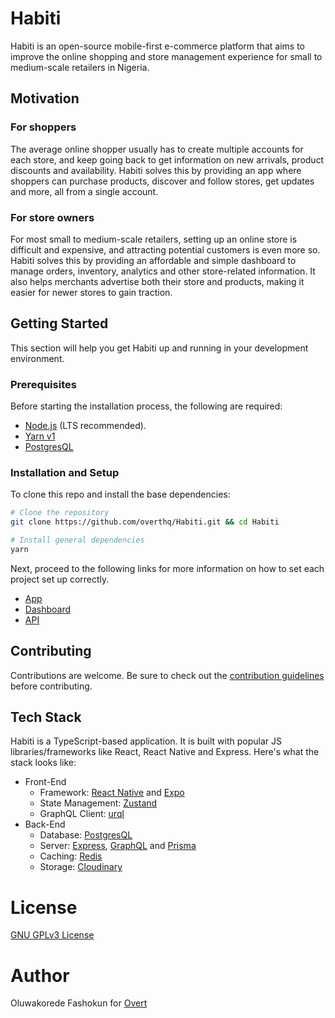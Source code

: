 # Habiti

Habiti is an open-source mobile-first e-commerce platform that aims to improve the online shopping and store management experience for small to medium-scale retailers in Nigeria.

## Motivation

### For shoppers

The average online shopper usually has to create multiple accounts for each store, and keep going back to get information on new arrivals, product discounts and availability. Habiti solves this by providing an app where shoppers can purchase products, discover and follow stores, get updates and more, all from a single account.

### For store owners

For most small to medium-scale retailers, setting up an online store is difficult and expensive, and attracting potential customers is even more so. Habiti solves this by providing an affordable and simple dashboard to manage orders, inventory, analytics and other store-related information. It also helps merchants advertise both their store and products, making it easier for newer stores to gain traction.

## Getting Started

This section will help you get Habiti up and running in your development environment.

### Prerequisites

Before starting the installation process, the following are required:

- [Node.js](https://nodejs.org) (LTS recommended).
- [Yarn v1](https://yarnpkg.com)
- [PostgresQL](https://postgresql.com)

### Installation and Setup

To clone this repo and install the base dependencies:

```sh
# Clone the repository
git clone https://github.com/overthq/Habiti.git && cd Habiti

# Install general dependencies
yarn
```

Next, proceed to the following links for more information on how to set each project set up correctly.

- [App](app/README.md#installation-and-setup)
- [Dashboard](dashboard/README.md#installation-and-setup)
- [API](api/README.md#installation-and-setup)

## Contributing

Contributions are welcome. Be sure to check out the [contribution guidelines](.github/CONTRIBUTING.md) before contributing.

## Tech Stack

Habiti is a TypeScript-based application. It is built with popular JS libraries/frameworks like React, React Native and Express. Here's what the stack looks like:

- Front-End
  - Framework: [React Native](https://reactnative.dev) and [Expo](https://expo.io)
  - State Management: [Zustand](https://github.com/pmndrs/zustand)
  - GraphQL Client: [urql](https://github.com/urql-graphql/urql)
- Back-End
  - Database: [PostgresQL](https://postgresql.com)
  - Server: [Express](https://expressjs.com), [GraphQL](https://graphql.org) and [Prisma](https://prisma.io)
  - Caching: [Redis](https://redis.io)
  - Storage: [Cloudinary](https://cloudinary.com)

# License

[GNU GPLv3 License](LICENSE)

# Author

Oluwakorede Fashokun for [Overt](https://overt.dev)
